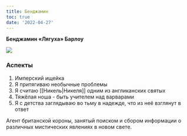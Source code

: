 ```yaml
---
title: Бенджамин
toc: true
date: '2022-04-27'
---
```


**Бенджамин «Лягуха» Барлоу**

![](https://i.imgur.com/N6ndsEY.png)

### Аспекты
1. Имперский ищейка
2. Я притягиваю необычные проблемы
3. Я считаю [[Никель|Никеля]] одним из англиканских святых
4. Тяжёлая ноша - быть учителем над варварами
5. Я с детства заглядываю во тьму в надежде, что из неё взглянут в ответ

Агент британской короны, занятый поиском и сбором информации о различных мистических явлениях в новом свете.
